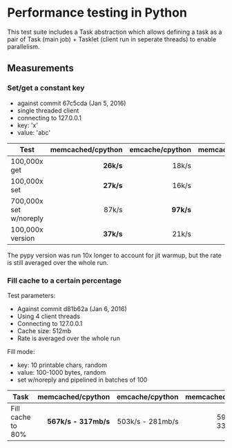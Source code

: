 # Performance testing in Python

This test suite includes a Task abstraction which allows defining a task as a
pair of Task (main job) + Tasklet (client run in seperate threads) to enable
parallelism.


## Measurements


### Set/get a constant key

* against commit 67c5cda (Jan 5, 2016)
* single threaded client
* connecting to 127.0.0.1
* key: 'x'
* value: 'abc'

| Test                   | memcached/cpython | emcache/cpython | memcached/pypy | emcache/pypy |
|------------------------|------------------:|----------------:|---------------:|-------------:|
| 100,000x get           | **26k/s**         | 18k/s           | **40k/s**      | 20k/s        |
| 100,000x set           | **27k/s**         | 16k/s           | **44k/s**      | 31k/s        |
| 700,000x set w/noreply | 87k/s             | **97k/s**       | **1225k/s**    | 87k/s        |
| 100,000x version       | **37k/s**         | 21k/s           | **54k/s**      | 33k/s        |

The pypy version was run 10x longer to account for jit warmup, but the rate is
still averaged over the whole run.


### Fill cache to a certain percentage

Test parameters:

* Against commit d81b62a (Jan 6, 2016)
* Using 4 client threads
* Connecting to 127.0.0.1
* Cache size: 512mb
* Rate is averaged over the whole run

Fill mode:

* key: 10 printable chars, random
* value: 100-1000 bytes, random
* set w/noreply and pipelined in batches of 100

| Task              | memcached/cpython     | emcache/cpython   | memcached/pypy   | emcache/pypy         |
|-------------------|----------------------:|------------------:|-----------------:|---------------------:|
| Fill cache to 80% | **567k/s - 317mb/s**  | 503k/s - 281mb/s  | 594k/s - 332mb/s | **614k/s - 343mb/s** |
